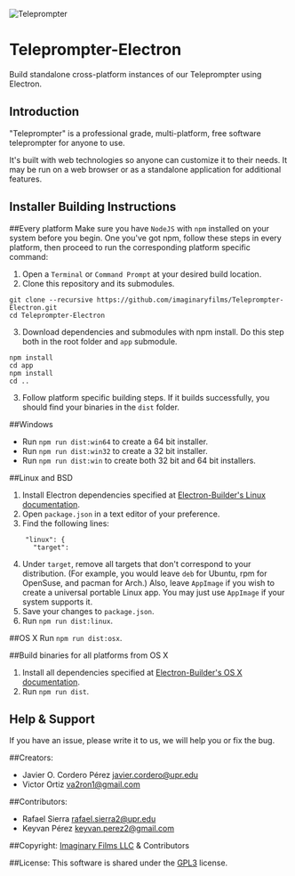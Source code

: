 ![Teleprompter](https://github.com/imaginaryfilms/Teleprompter-Electron/raw/master/build/install-spinner.png)

# Teleprompter-Electron
Build standalone cross-platform instances of our Teleprompter using Electron.

Introduction
-------------
"Teleprompter" is a professional grade, multi-platform, free software teleprompter for anyone to use.

It's built with web technologies so anyone can customize it to their needs. It may be run on a web browser or as a standalone application for additional features.

Installer Building Instructions
-------------

##Every platform
Make sure you have `NodeJS` with `npm` installed on your system before you begin.
One you've got npm, follow these steps in every platform, then proceed to run the corresponding platform specific command:

1. Open a `Terminal` or `Command Prompt` at your desired build location.
2. Clone this repository and its submodules.
```
git clone --recursive https://github.com/imaginaryfilms/Teleprompter-Electron.git
cd Teleprompter-Electron
```
3. Download dependencies and submodules with npm install. Do this step both in the root folder and `app` submodule.
```
npm install
cd app
npm install
cd ..
```
3. Follow platform specific building steps. If it builds successfully, you should find your binaries in the `dist` folder.

##Windows
* Run `npm run dist:win64` to create a 64 bit installer.
* Run `npm run dist:win32` to create a 32 bit installer.
* Run `npm run dist:win` to create both 32 bit and 64 bit installers.

##Linux and BSD
1. Install Electron dependencies specified at [Electron-Builder's Linux documentation](https://github.com/electron-userland/electron-builder/wiki/Multi-Platform-Build#linux).
2. Open `package.json` in a text editor of your preference.
3. Find the following lines:
```
    "linux": {
      "target":
```
4. Under `target`, remove all targets that don't correspond to your distribution. (For example, you would leave `deb` for Ubuntu, rpm for OpenSuse, and pacman for Arch.) Also, leave `AppImage` if you wish to create a universal portable Linux app. You may just use `AppImage` if your system supports it.
5. Save your changes to `package.json`.
6. Run `npm run dist:linux`.

##OS X
Run `npm run dist:osx`.

##Build binaries for all platforms from OS X
1. Install all dependencies specified at [Electron-Builder's OS X documentation](https://github.com/electron-userland/electron-builder/wiki/Multi-Platform-Build#macos).
2. Run `npm run dist`.

Help & Support
-------------
If you have an issue, please write it to us, we will help you or fix the bug.

##Creators:
*  Javier O. Cordero Pérez <javier.cordero@upr.edu>
*  Victor Ortiz <va2ron1@gmail.com>

##Contributors:
*  Rafael Sierra <rafael.sierra2@upr.edu> 
*  Keyvan Pérez <keyvan.perez2@gmail.com>

##Copyright: 
[Imaginary Films LLC](http://imaginary.tech/) & Contributors

##License: 
This software is shared under the [GPL3](https://github.com/imaginaryfilms/Teleprompter-Electron/blob/master/LICENSE) license.
